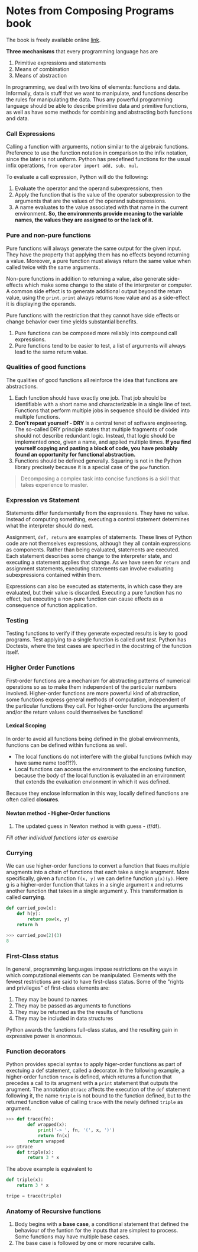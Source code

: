 # Notes from Composing Programs book
The book is freely available online [link](https://composingprograms.com/).

**Three mechanisms** that every programming language has are
1. Primitive expressions and statements
2. Means of combination
3. Means of abstraction

In programming, we deal with two kins of elements: functions and data. Informally, data is stuff that we want to manipulate, and functions describe the rules for manipulating the data. Thus any powerful programming language should be able to describe primitive data and primitive functions, as well as have some methods for combining and abstracting both functions and data.

### Call Expressions
Calling a function with arguments, notion similar to the algebraic functions. Preference to use the function notation in comparison to the infix notation, since the later is not uniform. Python has predefined functions for the usual infix operations, ```from operator import add, sub, mul```.

To evaluate a call expression, Python will do the following:
1. Evaluate the operator and the operand subexpressions, then
1. Apply the function that is the value of the operator subexpression to the arguments that are the values of the operand subexpressions. 
1. A name evaluates to the value associated with that name in the current environment. **So, the environments provide meaning to the variable names, the values they are assigned to or the lack of it.**

### Pure and non-pure functions
Pure functions will always generate the same output for the given input. They have the property that applying them has no effects beyond returning a value. Moreover, a pure function must always return the same value when called twice with the same arguments. 

Non-pure functions in addition to returning a value, also generate side-effects which make some change to the state of the interpreter or computer. A common side effect is to generate additional output beyond the return value, using the ```print```. ```print``` always returns ```None``` value and as a side-effect it is displaying the operands. 

Pure functions with the restriction that they cannot have side effects or change behavior over time yields substantial benefits. 
1. Pure functions can be composed more reliably into compound call expressions.
1. Pure functions tend to be easier to test, a list of arguments will always lead to the same return value.

### Qualities of good functions
The qualities of good functions all reinforce the idea that functions are abstractions.
1. Each function should have exactly one job. That job should be identifiable with a short name and characterizable in a single line of text. Functions that perform multiple jobs in sequence should be divided into multiple functions. 
1. **Don't repeat yourself - DRY** is a central tenet of software engineering. The so-called DRY principle states that multiple fragments of code should not describe redundant logic. Instead, that logic should be implemented once, given a name, and applied multiple times. **If you find yourself copying and pasting a block of code, you have probably found an opportunity for functional abstraction.**
1. Functions should be defined generally. Squaring is not in the Python library precisely because it is a special case of the ```pow``` function. 

> Decomposing a complex task into concise functions is a skill that takes experience to master. 

### Expression vs Statement
Statements differ fundamentally from the expressions. They have no value. Instead of computing something, executing a control statement determines what the interpreter should do next. 

Assignment, ```def, return``` are examples of statements. These lines of Python code are not themselves expressions, although they all contain expressions as components. Rather than being evaluated, statements are executed. Each statement describes some change to the interpreter state, and executing a statement applies that change. As we have seen for ```return``` and assignment statements, executing statements can involve evaluating subexpressions contained within them. 

Expressions can also be executed as statements, in which case they are evaluated, but their value is discarded. Executing a pure function has no effect, but executing a non-pure function can cause effects as a consequence of function application.

### Testing
Testing functions to verify if they generate expected results is key to good programs. Test applying to a single function is called *unit test*. Python has Doctests, where the test cases are specified in the docstring of the function itself. 

### Higher Order Functions
First-order functions are a mechanism for abstracting patterns of numerical operations so as to make them independent of the particular numbers involved. Higher-order functions are more powerful kind of abstraction, some functions express general methods of computation, independent of the particular functions they call. For higher-order functions the arguments and/or the return values could themselves be functions!

#### Lexical Scoping
In order to avoid all functions being defined in the global environments, functions can be defined within functions as well. 

+ The local functions do not interfere with the global functions (which may have same name too!?!?). 
+ Local functions can access the environment to the enclosing function, because the body of the local function is evaluated in an environment that extends the evaluation envionment in which it was defined.

Because they enclose information in this way, locally defined functions are often called **closures**.

#### Newton method - Higher-Order functions

1. The updated guess in Newton method is with guess - (f/df).

*Fill other individual functions later as exercise*

### Currying
We can use higher-order functions to convert a function that tkaes multiple arugments into a chain of functions that each take a single arugment. More specifically, given a function ```f(x, y)``` we can define function ```g(x)(y)```. Here g is a higher-order function that takes in a single argument x and returns another function that takes in a single argument y. This transformation is called **currying**.

```python
def curried_pow(x):
    def h(y):
        return pow(x, y)
    return h

>>> curried_pow(2)(3)
8
```

### First-Class status

In general, programming languages impose restrictions on the ways in which computational elements can be manipulated. Elements with the fewest restrictions are said to have first-class status. Some of the "rights and privileges" of first-class elements are:

1. They may be bound to names
2. They may be passed as arguments to functions
3. They may be returned as the the results of functions
4. They may be included in data structures

Python awards the functions full-class status, and the resulting gain in expressive power is enormous.

### Function decorators

Python provides special syntax to apply higer-order functions as part of exectuing a def statement, called a decorator. In the following example, a higher-order function ```trace``` is defined, which returns a function that precedes a call to its arugment with a ```print``` statement that outputs the arugment. The annotation ```@trace``` affects the execution of the ```def``` statement following it, the name ```triple``` is not bound to the function defined, but to the returned function value of calling ```trace``` with the newly defined ```triple``` as argument.

```python
>>> def trace(fn):
        def wrapped(x):
            print('-> ', fn, '(', x, ')')
            return fn(x)
        return wrapped
>>> @trace
    def triple(x):
        return 3 * x
```

The above example is equivalent to 
```python
def triple(x):
    return 3 * x

tripe = trace(triple)
```

### Anatomy of Recursive functions
1. Body begins with a **base case**, a conditional statement that defined the behaviour of the funtion for the inputs that are simplest to process. Some functions may have multiple base cases.
1. The base case is followed by one or more recursive calls.
